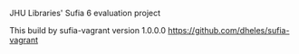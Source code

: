 JHU Libraries' Sufia 6 evaluation project

This build by sufia-vagrant version 1.0.0.0
https://github.com/dheles/sufia-vagrant
